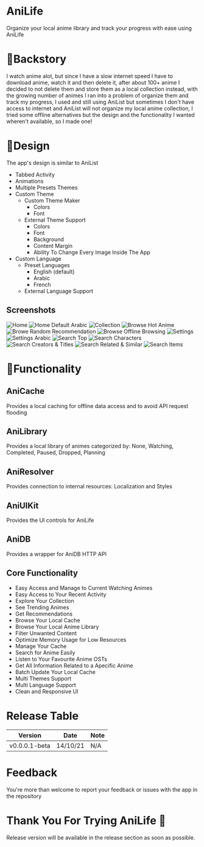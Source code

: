 # AniLife
Organize your local anime library and track your progress with ease using AniLife
# 🧾Backstory
I watch anime alot, but since I have a slow internet speed I have to download anime, watch it and then delete it, after about 100+ anime I decided to not delete them and store them as a local collection instead, with the growing number of animes I ran into a problem of organize them and track my progress, I used and still using AniList but sometimes I don't have access to internet and AniList will not organize my local anime collection, I tried some offline alternatives but the design and the functionality I wanted wheren't available, so I made one!
# 🎨Design
The app's design is similar to AniList
 - Tabbed Activity
 - Animations
 - Multiple Presets Themes
 - Custom Theme
   - Custom Theme Maker
     - Colors
     - Font
   - External Theme Support
     - Colors
     - Font
     - Background
     - Content Margin
     - Ability To Change Every Image Inside The App
 - Custom Language
   - Preset Languages
     - English (default)
     - Arabic
     - French
   - External Language Support
## Screenshots
![Home](Screenshots/Home.png)
![Home Default Arabic](Screenshots/Home_Default_Arabic.png)
![Collection](Screenshots/Collection.png)
![Browse Hot Anime](Screenshots/Browse_HotAnime.png)
![Browe Random Recommendation](Screenshots/Browse_RandomRecommendation.png)
![Browse Offline Browsing](Screenshots/Browse_OfflineBrowsing.png)
![Settings](Screenshots/Settings.png)
![Settings Arabic](Screenshots/Settings_Arabic.png)
![Search Top](Screenshots/Search_Top.png)
![Search Characters](Screenshots/Search_Characters.png)
![Search Creators & Titles](Screenshots/Search_CreatorsTitles.png)
![Search Related & Similar](Screenshots/Search_RelatedSimilar.png)
![Search Items](Screenshots/SearchItems.png)
# 🧰Functionality
## AniCache
Provides a local caching for offline data access and to avoid API request flooding
## AniLibrary
Provides a local library of animes categorized by: None, Watching, Completed, Paused, Dropped, Planning
## AniResolver
Provides connection to internal resources: Localization and Styles
## AniUIKit
Provides the UI controls for AniLife
## AniDB
Provides a wrapper for AniDB HTTP API
## Core Functionality
 - Easy Access and Manage to Current Watching Animes
 - Easy Access to Your Recent Activity
 - Explore Your Collection
 - See Trending Animes
 - Get Recommendations
 - Browse Your Local Cache
 - Browse Your Local Anime Library
 - Filter Unwanted Content
 - Optimize Memory Usage for Low Resources
 - Manage Your Cache
 - Search for Anime Easily
 - Listen to Your Favourite Anime OSTs
 - Get All Information Related to a Apecific Anime
 - Batch Update Your Local Cache
 - Multi Themes Support
 - Multi Language Support
 - Clean and Responsive UI
# Release Table
 Version | Date | Note 
 --------|------|-----
 v0.0.0.1-beta|14/10/21|N/A
 
# Feedback
You're more than welcome to report your feedback or issues with the app in the repository
# Thank You For Trying AniLife 🎌
Release version will be available in the release section as soon as possible.
